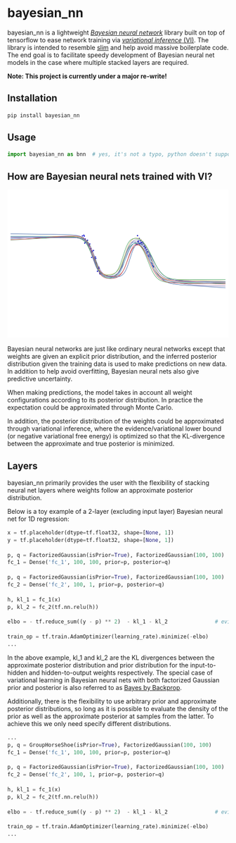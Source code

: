# bayesian_nn
bayesian_nn is a lightweight [*Bayesian neural network*]() library built on top of tensorflow to ease network training via 
[*variational inference* (VI)](https://en.wikipedia.org/wiki/Variational_Bayesian_methods). The library is intended to resemble [slim](https://github.com/tensorflow/tensorflow/tree/master/tensorflow/contrib/slim) and help avoid massive boilerplate code. The end goal is to facilitate speedy development of Bayesian neural net models in the case where multiple stacked layers are required.

**Note: This project is currently under a major re-write!**

## Installation
```bash
pip install bayesian_nn
```

## Usage
```python
import bayesian_nn as bnn  # yes, it's not a typo, python doesn't support dash for names
```

## How are Bayesian neural nets trained with VI?
![](assets/bbb_demo.gif)

Bayesian neural networks are just like ordinary neural networks except that weights are given an explicit prior distribution, and the inferred posterior distribution given the training data is used to make predictions on new data. In addition to help avoid overfitting, Bayesian neural nets also give predictive uncertainty.

When making predictions, the model takes in account all weight configurations according to its posterior distribution. In practice the expectation could be approximated through Monte Carlo.

In addition, the posterior distribution of the weights could be approximated through variational inference, where the evidence/variational lower bound (or negative variational free energy) is optimized so that the KL-divergence between the approximate and true posterior is minimized.

## Layers
bayesian_nn primarily provides the user with the flexibility of stacking neural net layers where weights follow an approximate posterior distribution.
<!-- 
Pre-implemented layers include:

Layer | bayesian_nn
------- | --------
FullyConnected | [bnn.fully_connected]()
Conv2d | [bnn.conv2d]()
Conv2dTranspose (Deconv) | [bnn.conv2d_transpose]()
RNN | [bnn.rnn]() -->

Below is a toy example of a 2-layer (excluding input layer) Bayesian neural net for 1D regression:

```python
x = tf.placeholder(dtype=tf.float32, shape=[None, 1])
y = tf.placeholder(dtype=tf.float32, shape=[None, 1])

p, q = FactorizedGaussian(isPrior=True), FactorizedGaussian(100, 100)
fc_1 = Dense('fc_1', 100, 100, prior=p, posterior=q)

p, q = FactorizedGaussian(isPrior=True), FactorizedGaussian(100, 100)
fc_2 = Dense('fc_2', 100, 1, prior=p, posterior=q)

h, kl_1 = fc_1(x)
p, kl_2 = fc_2(tf.nn.relu(h))

elbo = - tf.reduce_sum((y - p) ** 2)  - kl_1 - kl_2               # evidence lower bound

train_op = tf.train.AdamOptimizer(learning_rate).minimize(-elbo)
...
```

In the above example, kl_1 and kl_2 are the KL divergences between the approximate posterior distribution and 
prior distribution for the input-to-hidden and hidden-to-output weights respectively. 
The special case of variational learning in Bayesian neural nets with both factorized 
Gaussian prior and posterior is also referred to as 
[Bayes by Backprop](https://arxiv.org/abs/1505.05424).

Additionally, there is the flexibility to use arbitrary prior and approximate 
posterior distributions, so long as it is possible to evaluate the density of the prior 
as well as the approximate posterior at samples from the latter. 
To achieve this we only need specify different distributions.

```python
...
p, q = GroupHorseShoe(isPrior=True), FactorizedGaussian(100, 100)
fc_1 = Dense('fc_1', 100, 100, prior=p, posterior=q)

p, q = FactorizedGaussian(isPrior=True), FactorizedGaussian(100, 100)
fc_2 = Dense('fc_2', 100, 1, prior=p, posterior=q)

h, kl_1 = fc_1(x)
p, kl_2 = fc_2(tf.nn.relu(h))

elbo = - tf.reduce_sum((y - p) ** 2)  - kl_1 - kl_2               # evidence lower bound

train_op = tf.train.AdamOptimizer(learning_rate).minimize(-elbo)
...
```
